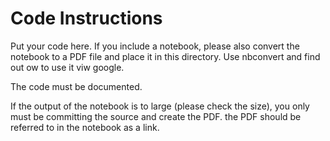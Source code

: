 # Code Instructions

Put your code here.  If you include a notebook, please also convert the notebook to a PDF 
file and place it in this directory. 
Use nbconvert and find out ow to use it viw google.

The code must be documented.

If the output of the notebook is to large (please check the size), you only must be committing the source and 
create the PDF. the PDF should be referred to in the notebook as a link.

